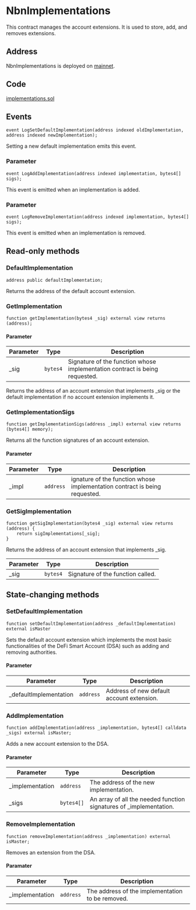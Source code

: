# NbnImplementations

This contract manages the account extensions. It is used to store, add, and removes extensions.

## Address

NbnImplementations is deployed on [mainnet](https://bscscan.com/address/0x27361FF365FF51c2bc97dbEd89A6cd7Bac4c710c).

## Code

[implementations.sol](https://github.com/Open-Currency-Collective/nubian-dsa-contracts/blob/master/contracts/v2/registry/implementations.sol)

## Events

```solidity
event LogSetDefaultImplementation(address indexed oldImplementation, address indexed newImplementation);
```

Setting a new default implementation emits this event.

### Parameter

```solidity
event LogAddImplementation(address indexed implementation, bytes4[] sigs);
```

This event is emitted when an implementation is added.

### Parameter

```solidity
event LogRemoveImplementation(address indexed implementation, bytes4[] sigs);
```

This event is emitted when an implementation is removed.

## Read-only methods

### DefaultImplementation

```solidity
address public defaultImplementation;
```

Returns the address of the default account extension.

### GetImplementation

```solidity
function getImplementation(bytes4 _sig) external view returns (address);
```

#### Parameter

| Parameter | Type | Description
| --- | --- | --- |
| _sig | `bytes4` | Signature of the function whose implementation contract is being requested. |

Returns the address of an account extension that implements _sig or the default implementation if no account extension implements it.

### GetImplementationSigs

```solidity
function getImplementationSigs(address _impl) external view returns (bytes4[] memory);
```

Returns all the function signatures of an account extension.

#### Parameter

| Parameter | Type | Description
| --- | --- | --- |
| _impl | `address` | ignature of the function whose implementation contract is being requested. |

### GetSigImplementation

```solidity
function getSigImplementation(bytes4 _sig) external view returns (address) {
    return sigImplementations[_sig];
}
```

Returns the address of an account extension that implements _sig.

| Parameter | Type | Description
| --- | --- | --- |
| _sig | `bytes4` | Signature of the function called. |

## State-changing methods

### SetDefaultImplementation

```solidity
function setDefaultImplementation(address _defaultImplementation) external isMaster
```

Sets the default account extension which implements the most basic functionalities of the DeFi Smart Account (DSA) such as adding and removing authorities.

#### Parameter

| Parameter | Type | Description
| --- | --- | --- |
| _defaultImplementation | `address` | Address of new default account extension. |

### AddImplementation

```solidity
function addImplementation(address _implementation, bytes4[] calldata _sigs) external isMaster;
```

Adds a new account extension to the DSA.

#### Parameter

| Parameter | Type | Description
| --- | --- | --- |
| _implementation | `address` | The address of the new implementation. |
| _sigs | `bytes4[]` | An array of all the needed function signatures of _implementation. |

### RemoveImplementation

```solidity
function removeImplementation(address _implementation) external isMaster;
```

Removes an extension from the DSA.

#### Paramater

| Parameter | Type | Description
| --- | --- | --- |
| _implementation | `address` | The address of the implementation to be removed. |
